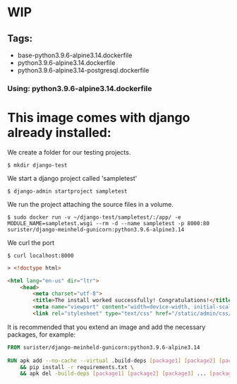 # WIP

## Tags:

- base-python3.9.6-alpine3.14.dockerfile
- python3.9.6-alpine3.14.dockerfile
- python3.9.6-alpine3.14-postgresql.dockerfile

### Using: python3.9.6-alpine3.14.dockerfile

# This image comes with django already installed: 


We create a folder for our testing projects.

`$ mkdir django-test`

We start a django project called 'sampletest'

`$ django-admin startproject sampletest`

We run the project attaching the source files in a volume.

`$ sudo docker run -v ~/django-test/sampletest/:/app/ -e MODULE_NAME=sampletest.wsgi --rm -d --name sampletest -p 8000:80 surister/django-meinheld-gunicorn:python3.9.6-alpine3.14 `

We curl the port

`$ curl localhost:8000`

```html
> <!doctype html>

<html lang="en-us" dir="ltr">
    <head>
        <meta charset="utf-8">
        <title>The install worked successfully! Congratulations!</title>
        <meta name="viewport" content="width=device-width, initial-scale=1">
        <link rel="stylesheet" type="text/css" href="/static/admin/css/fonts.css">
```


It is recommended that you extend an image and add the necessary packages, for example:

```dockerfile
FROM surister/django-meinheld-gunicorn:python3.9.6-alpine3.14
 
RUN apk add --no-cache --virtual .build-deps [package1] [package2] [package3] ... [packageN] \
    && pip install -r requirements.txt \
    && apk del -build-deps [package1] [package2] [package3] ... [packageN]

```